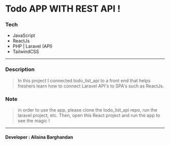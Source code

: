 # Todo APP WITH REST API ! 

### Tech
- JavaScript
- ReactJs
- PHP | Laravel (API)
- TailwindCSS
------------

### Description
> In this project I connected todo_list_api to a front end that helps freshers learn how to connect Laravel API's to SPA's such as ReactJs.

### Note
> in order to use the app, please clone the todo_list_api repo, run the laravel project, etc.
> Then, open this React project and run the app to see the magic !
------------

#### Developer : Alisina Barghandan
